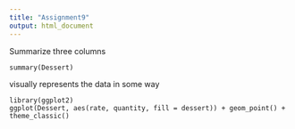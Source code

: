 ```yaml
---
title: "Assignment9"
output: html_document
---
```


Summarize three columns
```{r}
summary(Dessert)
```
visually represents the data in some way
```{r}
library(ggplot2)
ggplot(Dessert, aes(rate, quantity, fill = dessert)) + geom_point() + theme_classic()
```

